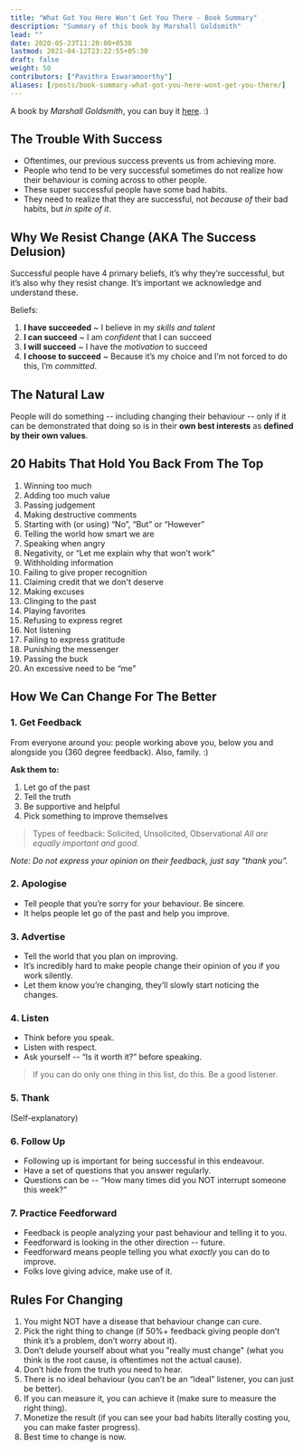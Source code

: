 ```yaml
---
title: "What Got You Here Won't Get You There - Book Summary"
description: "Summary of this book by Marshall Goldsmith"
lead: ""
date: 2020-05-23T11:20:00+0530
lastmod: 2021-04-12T23:22:55+05:30
draft: false
weight: 50
contributors: ["Pavithra Eswaramoorthy"]
aliases: [/posts/book-summary-what-got-you-here-wont-get-you-there/]
---
```


A book by *Marshall Goldsmith*, you can buy it [here](https://www.amazon.com/What-Got-Here-Wont-There/dp/B00F6HD838/). :)

## The Trouble With Success

* Oftentimes, our previous success prevents us from achieving more.
* People who tend to be very successful sometimes do not realize how their behaviour is coming across to other people.
* These super successful people have some bad habits.
* They need to realize that they are successful, not *because of* their bad habits, but *in spite of it*.

## Why We Resist Change (AKA The Success Delusion)

Successful people have 4 primary beliefs, it’s why they’re successful, but it’s also why they resist change. It’s important we acknowledge and understand these.

Beliefs:
1. **I have succeeded** ~ I believe in my *skills and talent*
2. **I can succeed** ~ I am *confident* that I can succeed
3. **I will succeed** ~ I have the *motivation* to succeed
4. **I choose to succeed** ~ Because it’s my choice and I’m not forced to do this, I’m *committed*.

## The Natural Law

People will do something -- including changing their behaviour -- only if it can be demonstrated that doing so is in their **own best interests** as **defined by their own values**.

## 20 Habits That Hold You Back From The Top

1. Winning too much
2. Adding too much value
3. Passing judgement
4. Making destructive comments
5. Starting with (or using) “No”, “But” or “However”
6. Telling the world how smart we are
7. Speaking when angry
8. Negativity, or “Let me explain why that won’t work”
9. Withholding information
10. Failing to give proper recognition
11. Claiming credit that we don't deserve
12. Making excuses
13. Clinging to the past
14. Playing favorites
15. Refusing to express regret
16. Not listening
17. Failing to express gratitude
18. Punishing the messenger
19. Passing the buck
20. An excessive need to be “me”

## How We Can Change For The Better

### 1. Get Feedback

From everyone around you: people working above you, below you and alongside you (360 degree feedback). Also, family. :)

**Ask them to:**
1. Let go of the past
2. Tell the truth
3. Be supportive and helpful
4. Pick something to improve themselves

> Types of feedback: Solicited, Unsolicited, Observational
> *All are equally important and good.*

*Note: Do not express your opinion on their feedback, just say “thank you”.*

### 2. Apologise

* Tell people that you’re sorry for your behaviour. Be sincere.
* It helps people let go of the past and help you improve.

### 3. Advertise

* Tell the world that you plan on improving.
* It’s incredibly hard to make people change their opinion of you if you work silently.
* Let them know you’re changing, they’ll slowly start noticing the changes.

### 4. Listen

* Think before you speak.
* Listen with respect.
* Ask yourself -- “Is it worth it?” before speaking.

>If you can do only one thing in this list, do this. Be a good listener.

### 5. Thank

(Self-explanatory)

### 6. Follow Up

* Following up is important for being successful in this endeavour.
* Have a set of questions that you answer regularly.
* Questions can be -- “How many times did you NOT interrupt someone this week?”

### 7. Practice Feedforward

* Feedback is people analyzing your past behaviour and telling it to you.
* Feedforward is looking in the other direction -- future.
* Feedforward means people telling you what *exactly* you can do to improve.
* Folks love giving advice, make use of it.

## Rules For Changing

1. You might NOT have a disease that behaviour change can cure.
2. Pick the right thing to change (if 50%+ feedback giving people don’t think it’s a problem, don’t worry about it).
3. Don’t delude yourself about what you "really must change" (what you think is the root cause, is oftentimes not the actual cause).
4. Don’t hide from the truth you need to hear.
5. There is no ideal behaviour (you can’t be an “ideal” listener, you can just be better).
6. If you can measure it, you can achieve it (make sure to measure the right thing).
7. Monetize the result (if you can see your bad habits literally costing you, you can make faster progress).
8. Best time to change is now.
